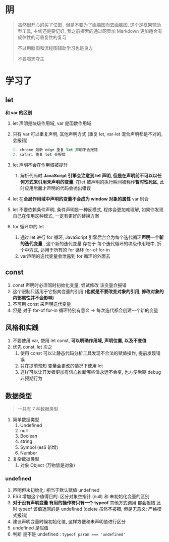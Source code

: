 # 阴

> 虽然很开心的买了亿图 , 但是不要为了画脑图而去画脑图, 这个是框架辅助型工具, 主线还是要记好, 我之前探索的通过网页加 Markdown 更加适合有规律性的可重复性的复习
>
> 不过用脑图和流程图辅助学习也是良方
>
> 不要喧宾夺主

# 学习了 

## let

**和 var 的区别**

1. let 声明是块级作用域, var 是函数作用域

2. 只有 var 可以重复声明, 其他声明方式 (重复 let, var-let 混合声明都是不对的, 会报错)

   ```js
   1. chrome 最新 edge 重复 let 声明不会报错
   2. safari 重复 let 会报错
   ```

3. let 声明不会在作用域被提升

   1. 解析代码时 **JavaScript 引擎会注意到 let 声明, 但是在声明前不可以以任何方式来引用未声明的变量**, 在let 被声明的执行瞬间被称作**暂时性死区**, 此时应用后面才声明的代码会抛出错误

4. let 在**全局作用域中声明的变量不会成为 window 对象的属性** var 则会

5. let 不要依赖条件声明, 条件声明是一种反模式, 程序会更加难理解, 如果你发现自己在使用这种模式, 一定有更好的替换方案

6. for 循环中的 let

   1. 通过 let 进行 for 循环, JavaScript 引擎后台会为每个迭代循环**声明一个新的迭代变量** , 这个新的迭代变量 存在于 每个迭代循环的块级作用域中, 折个中方式, 适用于所有的 for 循环 for-of for-in
   2. var声明的迭代变量会泄露到 for 循环的外面去



## const

1. const 声明时必须同时初始化变量, 尝试修改 该变量会报错
2. 这个限制只适用于它指向变量的引用 (**也就是不要改变对象的引用, 修改对象的内部属性并不会影响**)
3. 不可用 const 来声明迭代变量
4. 但是 对于 for-of for-in 循环特别有意义 -> 每次迭代都会创建一个新的变量



## 风格和实践

1. 不要使用 var, 使用 let const, **可以明确作用域, 声明位置, 以及不变值**
2. 优先 const, let 次之
   1. 使用 const 可以让静态代码分析工具发现不合法的赋值操作, 提前发现错误
   2. 只在提前预知 变量会更改的情况下使用 let
   3. 这样可以让开发者更加有信心推断哪些值永远不会变, 也方便后期 debug 非预期行为



## 数据类型

> 一共有 7 种数据类型

1. 简单数据类型
   1. Undefined 
   2. null
   3. Boolean 
   4. string
   5. Symbol  (es6 新增)
   6. Number
2. 复杂数据类型
   1. 对象 Object (万物皆是对象)

### undefined

1. 声明但未初始化: 相当于默认赋值 undefined
2. ES3 增加这个值得目的: 区分对象空指针 (null) 和 未初始化变量的区别
3. **对于没有声明变量 有用的操作符只有一个 typeof** 其他方式调用 都会报错 此时 typeof 该值返回的是 undefined  (delete 虽然不报错, 但是无意义:  严格模式报错)
4. 建议声明变量时候初始化值, 这样方便和未声明值进行区分
5. undefined 是假值
6. 判断 是不是 undefined : `typeof param === 'undefined'`